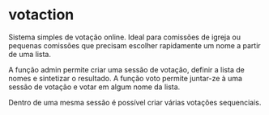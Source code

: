 # votaction

Sistema simples de votação online. Ideal para comissões de igreja ou pequenas comissões que precisam escolher rapidamente um nome a partir de uma lista.

A função admin permite criar uma sessão de votação, definir a lista de nomes e sintetizar o resultado.
A função voto permite juntar-ze à uma sessão de votação e votar em algum nome da lista.

Dentro de uma mesma sessão é possível criar várias votações sequenciais.
